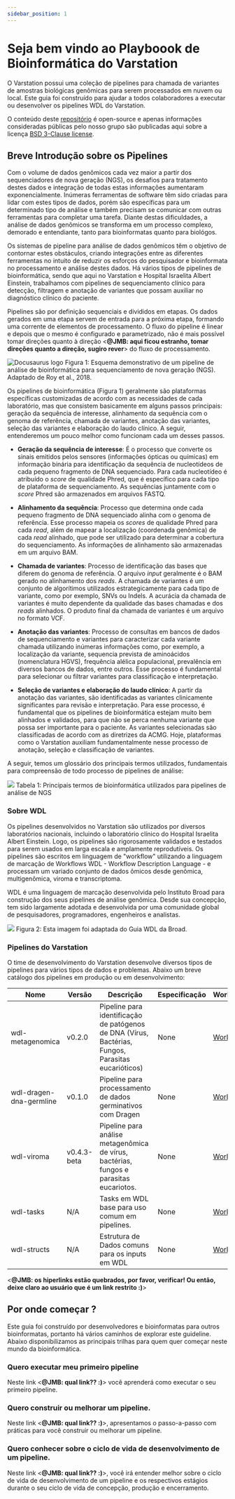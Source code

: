 ```yaml
---
sidebar_position: 1
---
```


# Seja bem vindo ao Playboook de Bioinformática do Varstation

O Varstation possui uma coleção de pipelines para chamada de variantes de amostras biológicas genômicas para serem processados em nuvem ou local. Este guia foi construído para ajudar a todos colaboradores a executar ou desenvolver os pipelines WDL do Varstation.

O conteúdo deste [repositório](https://github.com/Varstation/bioinfo-playbook) é open-source e apenas informações consideradas públicas pelo nosso grupo são publicadas aqui sobre a licença  [BSD 3-Clause license](https://opensource.org/licenses/BSD-3-Clause).


## Breve Introdução sobre os Pipelines

Com o volume de dados genômicos cada vez maior a partir dos sequenciadores de nova geração (NGS), os desafios para tratamento destes dados e integração de todas estas informações aumentaram exponencialmente. Inúmeras ferramentas de software têm sido criadas para lidar com estes tipos de dados, porém são específicas para um determinado tipo de análise e também precisam se comunicar com outras ferramentas para completar uma tarefa. Diante destas dificuldades, a análise de dados genômicos se transforma em um processo complexo, demorado e entendiante, tanto para bioinformatas quanto para biológos.

Os sistemas de pipeline para análise de dados genômicos têm o objetivo de contornar estes obstáculos, criando integrações entre as diferentes ferramentas no intuito de reduzir os esforços do pesquisador e bioinformata no processamento e análise destes dados. Há vários tipos de pipelines de bioinformática, sendo que aqui no Varstation e Hospital Israelita Albert Einstein, trabalhamos com pipelines de sequenciamento clínico para detecção, filtragem e anotação de variantes que possam auxiliar no diagnóstico clínico do paciente.

Pipelines são por definição sequenciais e divididos em etapas. Os dados gerados em uma etapa servem de entrada para a próxima etapa, formando uma corrente de elementos de processamento. O fluxo do pipeline é linear e depois que o mesmo é configurado e parametrizado, não é mais possível tomar direções quanto à direção <**@JMB: aqui ficou estranho, tomar direções quanto a direção, sugiro rever**> do fluxo de processamento.

![Docusaurus logo](/img/pipeline_bioinfo.png)
Figura 1: Esquema demonstrativo de um pipeline de análise de bioinformática para sequenciamento de nova geração (NGS). Adaptado de Roy et al., 2018.


Os pipelines de bioinformática (Figura 1) geralmente são plataformas específicas customizadas de acordo com as necessidades de cada laboratório, mas que consistem basicamente em alguns passos principais: geração da sequência de interesse, alinhamento da sequência com o genoma de referência, chamada de variantes, anotação das variantes, seleção das variantes e elaboração do laudo clínico. A seguir, entenderemos um pouco melhor como funcionam cada um desses passos.

- **Geração da sequência de interesse**: É o processo que converte os sinais emitidos pelos sensores (informações ópticas ou químicas) em informação binária para identificação da sequência de nucleotídeos de cada pequeno fragmento de DNA sequenciado. Para cada nucleotídeo é atribuído o *score* de qualidade Phred, que é específico para cada tipo de plataforma de sequenciamento. As sequências juntamente com o *score* Phred são armazenados em arquivos FASTQ.

- **Alinhamento da sequência**: Processo que determina onde cada pequeno fragmento de DNA sequenciado alinha com o genoma de referência. Esse processo mapeia os *scores* de qualidade Phred para cada *read*, além de mapear a localização (coordenada genômica) de cada *read* alinhado, que pode ser utilizado para determinar a cobertura do sequenciamento. As informações de alinhamento são armazenadas em um arquivo BAM.

- **Chamada de variantes**: Processo de identificação das bases que diferem do genoma de referência. O arquivo *input* geralmente é o BAM gerado no alinhamento dos *reads*. A chamada de variantes é um conjunto de algorítimos utilizados estrategicamente para cada tipo de variante, como por exemplo, SNVs ou Indels. A acurácia da chamada de variantes é muito dependente da qualidade das bases chamadas e dos *reads* alinhados. O produto final da chamada de variantes é um arquivo no formato VCF.

- **Anotação das variantes**: Processo de consultas em bancos de dados de sequenciamento e variantes para caracterizar cada variante chamada utilizando inúmeras informações como, por exemplo, a localização da variante, sequencia prevista de aminoácidos (nomenclatura HGVS), frequência alélica populacional, prevalência em diversos bancos de dados, entre outros. Esse processo é fundamental para selecionar ou filtrar variantes para classificação e interpretação.

- **Seleção de variantes e elaboração do laudo clínico**: A partir da anotação das variantes, são identificadas as variantes clinicamente significantes para revisão e interpretação. Para esse processo, é fundamental que os pipelines de bioinformática estejam muito bem alinhados e validados, para que não se perca nenhuma variante que possa ser importante para o paciente. As variantes selecionadas são classificadas de acordo com as diretrizes da ACMG. Hoje, plataformas como o Varstation auxiliam fundamentalmente nesse processo de anotação, seleção e classificação de variantes.

A seguir, temos um glossário dos principais termos utilizados, fundamentais para compreensão de todo processo de pipelines de análise:

![](/img/Glossario_bioinfo.png)
Tabela 1: Principais termos de bioinformática utilizados para pipelines de análise de NGS


### Sobre WDL

Os pipelines desenvolvidos no Varstation são utilizados por diversos laboratórios nacionais, incluindo o laboratório clínico do Hospital Israelita Albert Einstein. Logo, os pipelines são rigorosamente validados e testados para serem usados em larga escala e amplamente reprodutíveis. Os pipelines são escritos em linguagem de "workflow" utilizando a linguagem de marcação de Workflows WDL - Workflow Description Language - e processam um variado conjunto de dados ômicos desde genômica, multigenômica, viroma e transcriptoma.

WDL é uma linguagem de marcação desenvolvida pelo Instituto Broad para construção dos seus pipelines de análise genômica. Desde sua concepção, tem sido largamente adotada e desenvolvida por uma comunidade global de pesquisadores, programadores, engenheiros e analistas.

![](/img/WDL_example.png)
Figura 2: Esta imagem foi adaptada do Guia WDL da Broad.

### Pipelines do Varstation

O time de desenvolvimento do Varstation desenvolve diversos tipos de pipelines para vários tipos de dados e problemas. Abaixo um breve catálogo dos pipelines em produção ou em desenvolvimento:

Nome                          | Versão         | Descrição                                                                                                                                           | Especificação                                                                                         | Workflow                                                                                                                       | Status                                                                                                              |
| ----------------------------- | --------------- | ----------------------------------------------------------------------------------------------------------------------------------------------------- | ----------------------------------------------------------------------------------------------------- | ------------------------------------------------------------------------------------------------------------------------------ | ------------------------------------------------------------------------------------------------------------------- |
| wdl-metagenomica              | v0.2.0         | Pipeline para identificação de patógenos de DNA (Vírus, Bactérias, Fungos, Parasitas eucarióticos)                                                                                                            | None             | [Workflow](./workflows/qc/quality-check-standard.wdl)    | ![In Production](https://img.shields.io/static/v1?label=Status&message=Production&color=green&style=flat-square)    |
| wdl-dragen-dna-germline         | v0.1.0             | Pipeline para processamento de dados germinativos com Dragen                            | None                                                                                                  | [Workflow](./workflows/rnaseq/rnaseq-star-db-build.wdl)                                                                        | ![In Development](https://img.shields.io/static/v1?label=Status&message=Development&color=red&style=flat-square)    |
| wdl-viroma         | v0.4.3-beta           | Pipeline para análise metagenômica de vírus, bactérias, fungos e parasitas eucariotos.   |None   |[Workflow](./workflows/rnaseq/rnaseq-star-db-build.wdl)                                                                        | ![In Production](https://img.shields.io/static/v1?label=Status&message=Production&color=green&style=flat-square)   |
| wdl-tasks         | N/A           | Tasks em WDL base para uso comum em pipelines.   |None   |[Workflow](./workflows/rnaseq/rnaseq-star-db-build.wdl)                                                                        |![In Development](https://img.shields.io/static/v1?label=Status&message=Development&color=red&style=flat-square)    |
| wdl-structs         | N/A           | Estrutura de Dados comuns para os inputs em WDL   |None   |[Workflow](./workflows/rnaseq/rnaseq-star-db-build.wdl)                                                                        |![In Development](https://img.shields.io/static/v1?label=Status&message=Development&color=red&style=flat-square)    |

<**@JMB: os hiperlinks estão quebrados, por favor, verificar! Ou então, deixe claro ao usuário que é um link restrito :)**>

## Por onde começar ?
Este guia foi construído por desenvolvedores e bioinformatas para outros bioinformatas, portanto há vários caminhos de explorar este guideline. Abaixo disponibilizamos as principais trilhas para quem quer começar neste mundo da bioinformática.

### Quero executar meu primeiro pipeline
Neste link <**@JMB: qual link?? :)**> você aprenderá como executar o seu primeiro pipeline.

### Quero construir ou melhorar um pipeline.
Neste link <**@JMB: qual link?? :)**>, apresentamos o passo-a-passo com práticas para você construir ou melhorar um pipeline.

### Quero conhecer sobre o ciclo de vida de desenvolvimento de um pipeline.
Neste link <**@JMB: qual link?? :)**>, você irá entender melhor sobre o ciclo de vida de desenvolvimento de um pipeline e os respectivos estágios durante o seu ciclo de vida de concepção, produção e encerramento.
